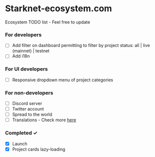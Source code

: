 # Starknet-ecosystem.com
Ecosystem TODO list - Feel free to update

### For developers
- [ ] Add filter on dashboard permitting to filter by project status: all | live (mainnet) | testnet
- [ ] Add i18n

### For UI developers
- [ ] Responsive dropdown menu of project categories

### For non-developers
- [ ] Discord server
- [ ] Twitter account
- [ ] Spread to the world
- [ ] Translations - Check more [here](../blob/main/src/assets/locales/README)

### Completed ✓
- [x] Launch 
- [x] Project cards lazy-loading
